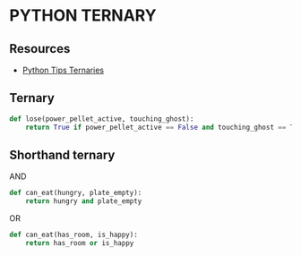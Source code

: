 # PYTHON TERNARY

## Resources

- [Python Tips Ternaries](https://book.pythontips.com/en/latest/ternary_operators.html)

## Ternary

```python
def lose(power_pellet_active, touching_ghost):
    return True if power_pellet_active == False and touching_ghost == True else False
```

## Shorthand ternary

AND

```python
def can_eat(hungry, plate_empty):
    return hungry and plate_empty
```

OR

```python
def can_eat(has_room, is_happy):
    return has_room or is_happy
```
